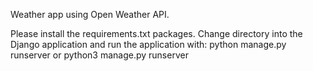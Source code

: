 Weather app using Open Weather API.

Please install the requirements.txt packages. Change directory into the Django application and run the application with:
python manage.py runserver
or
python3 manage.py runserver
